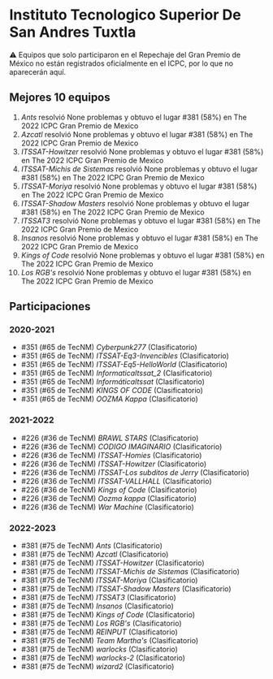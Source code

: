 # Instituto Tecnologico Superior De San Andres Tuxtla

:warning: Equipos que solo participaron en el Repechaje del Gran Premio de México no están registrados oficialmente en el ICPC, por lo que no aparecerán aquí.

## Mejores 10 equipos

1. _Ants_ resolvió None problemas y obtuvo el lugar #381 (58%) en The 2022 ICPC Gran Premio de Mexico
1. _Azcatl_ resolvió None problemas y obtuvo el lugar #381 (58%) en The 2022 ICPC Gran Premio de Mexico
1. _ITSSAT-Howitzer_ resolvió None problemas y obtuvo el lugar #381 (58%) en The 2022 ICPC Gran Premio de Mexico
1. _ITSSAT-Michis de Sistemas_ resolvió None problemas y obtuvo el lugar #381 (58%) en The 2022 ICPC Gran Premio de Mexico
1. _ITSSAT-Moriya_ resolvió None problemas y obtuvo el lugar #381 (58%) en The 2022 ICPC Gran Premio de Mexico
1. _ITSSAT-Shadow Masters_ resolvió None problemas y obtuvo el lugar #381 (58%) en The 2022 ICPC Gran Premio de Mexico
1. _ITSSAT3_ resolvió None problemas y obtuvo el lugar #381 (58%) en The 2022 ICPC Gran Premio de Mexico
1. _Insanos_ resolvió None problemas y obtuvo el lugar #381 (58%) en The 2022 ICPC Gran Premio de Mexico
1. _Kings of Code_ resolvió None problemas y obtuvo el lugar #381 (58%) en The 2022 ICPC Gran Premio de Mexico
1. _Los RGB's_ resolvió None problemas y obtuvo el lugar #381 (58%) en The 2022 ICPC Gran Premio de Mexico

## Participaciones

### 2020-2021

- #351 (#65 de TecNM) _Cyberpunk277_ (Clasificatorio)
- #351 (#65 de TecNM) _ITSSAT-Eq3-Invencibles_ (Clasificatorio)
- #351 (#65 de TecNM) _ITSSAT-Eq5-HelloWorld_ (Clasificatorio)
- #351 (#65 de TecNM) _InformaticaItssat_2_ (Clasificatorio)
- #351 (#65 de TecNM) _InformáticaItssat_ (Clasificatorio)
- #351 (#65 de TecNM) _KINGS OF CODE_ (Clasificatorio)
- #351 (#65 de TecNM) _OOZMA Kappa_ (Clasificatorio)

### 2021-2022

- #226 (#36 de TecNM) _BRAWL STARS_ (Clasificatorio)
- #226 (#36 de TecNM) _CODIGO IMAGINARIO_ (Clasificatorio)
- #226 (#36 de TecNM) _ITSSAT-Homies_ (Clasificatorio)
- #226 (#36 de TecNM) _ITSSAT-Howitzer_ (Clasificatorio)
- #226 (#36 de TecNM) _ITSSAT-Los subditos de Jerry_ (Clasificatorio)
- #226 (#36 de TecNM) _ITSSAT-VALLHALL_ (Clasificatorio)
- #226 (#36 de TecNM) _Kings of Code_ (Clasificatorio)
- #226 (#36 de TecNM) _Oozma kappa_ (Clasificatorio)
- #226 (#36 de TecNM) _War Machine_ (Clasificatorio)

### 2022-2023

- #381 (#75 de TecNM) _Ants_ (Clasificatorio)
- #381 (#75 de TecNM) _Azcatl_ (Clasificatorio)
- #381 (#75 de TecNM) _ITSSAT-Howitzer_ (Clasificatorio)
- #381 (#75 de TecNM) _ITSSAT-Michis de Sistemas_ (Clasificatorio)
- #381 (#75 de TecNM) _ITSSAT-Moriya_ (Clasificatorio)
- #381 (#75 de TecNM) _ITSSAT-Shadow Masters_ (Clasificatorio)
- #381 (#75 de TecNM) _ITSSAT3_ (Clasificatorio)
- #381 (#75 de TecNM) _Insanos_ (Clasificatorio)
- #381 (#75 de TecNM) _Kings of Code_ (Clasificatorio)
- #381 (#75 de TecNM) _Los RGB's_ (Clasificatorio)
- #381 (#75 de TecNM) _REINPUT_ (Clasificatorio)
- #381 (#75 de TecNM) _Team Martha's_ (Clasificatorio)
- #381 (#75 de TecNM) _warlocks_ (Clasificatorio)
- #381 (#75 de TecNM) _warlocks-2_ (Clasificatorio)
- #381 (#75 de TecNM) _wizard2_ (Clasificatorio)



